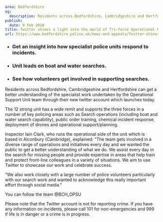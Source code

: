 ```yaml
area: Bedfordshire
og:
  description: Residents across Bedfordshire, Cambridgeshire and Hertfordshire can get a better understanding of...
publish:
  date: 9 Feb 2018
title: Twitter shines a light into the world of Tri-force Operational Policing Support
url: https://www.bedfordshire.police.uk/news-and-appeals/Twitter-shines-a-light-into-the-world-of-Tri-force-Operational-Policing-Support-ALL
```

* ### Get an insight into how specialist police units respond to incidents.

 * ### Unit leads on boat and water searches.

 * ### See how volunteers get involved in supporting searches.

Residents across Bedfordshire, Cambridgeshire and Hertfordshire can get a better understanding of the specialist work undertaken by the Operational Support Unit team through their new twitter account which launches today.

The 12 strong unit has a wide remit and supports the three forces in a number of key policing areas such as Search operations (including boat and water search capability), public order training, chemical incident response, deployment of drones and operational support/planning.

Inspector Iain Clark, who runs the operational side of the unit which is based in Alconbury (Cambridge), explained: "The team gets involved in a diverse range of operations and initiatives every day and we wanted the public to get a better understanding of what we do. We assist every day in the search for missing people and provide expertise in areas that help train and protect front-line colleagues in a variety of situations. We aim to use Twitter to showcase our work and celebrate success.

"We also work closely with a large number of police volunteers particularly with our search work and wanted to acknowledge this really important effort through social media."

You can follow the team @BCH_OPSU

Please note that the Twitter account is not for reporting crime. If you have any information on incidents, please call 101 for non-emergencies and 999 if life is in danger or a crime is in progress.

